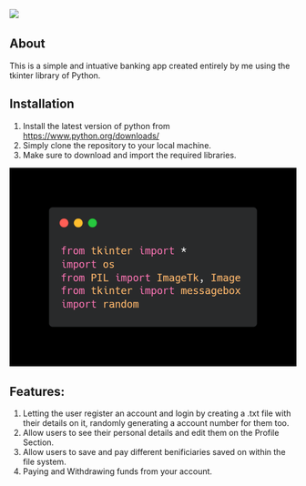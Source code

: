 ![](Banking_app/Images/💲Banking_App💲.png)

## About
This is a simple and intuative banking app created entirely by me using the tkinter library of Python.

## Installation
1. Install the latest version of python from https://www.python.org/downloads/
2. Simply clone the repository to your local machine.
3. Make sure to download and import the required libraries.

![](Banking_app/Images/Import_Libraries.png)




## Features:

1. Letting the user register an account and login by creating a .txt file with their details on it, randomly generating a account number for them too.
2. Allow users to see their personal details and edit them on the Profile Section.
3. Allow users to save and pay different benificiaries saved on within the file system.
4. Paying and Withdrawing funds from your account.
